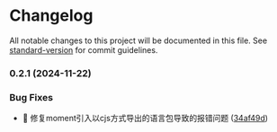 # Changelog

All notable changes to this project will be documented in this file. See [standard-version](https://github.com/conventional-changelog/standard-version) for commit guidelines.

### 0.2.1 (2024-11-22)

### Bug Fixes

* 🐞 修复moment引入以cjs方式导出的语言包导致的报错问题 ([34af49d](https://github.com/wuguanwen28/vite-plugin-dynamic-import-cdn/commit/34af49d5a9fee19b0d7e5ee9866b55d13519ec38))
